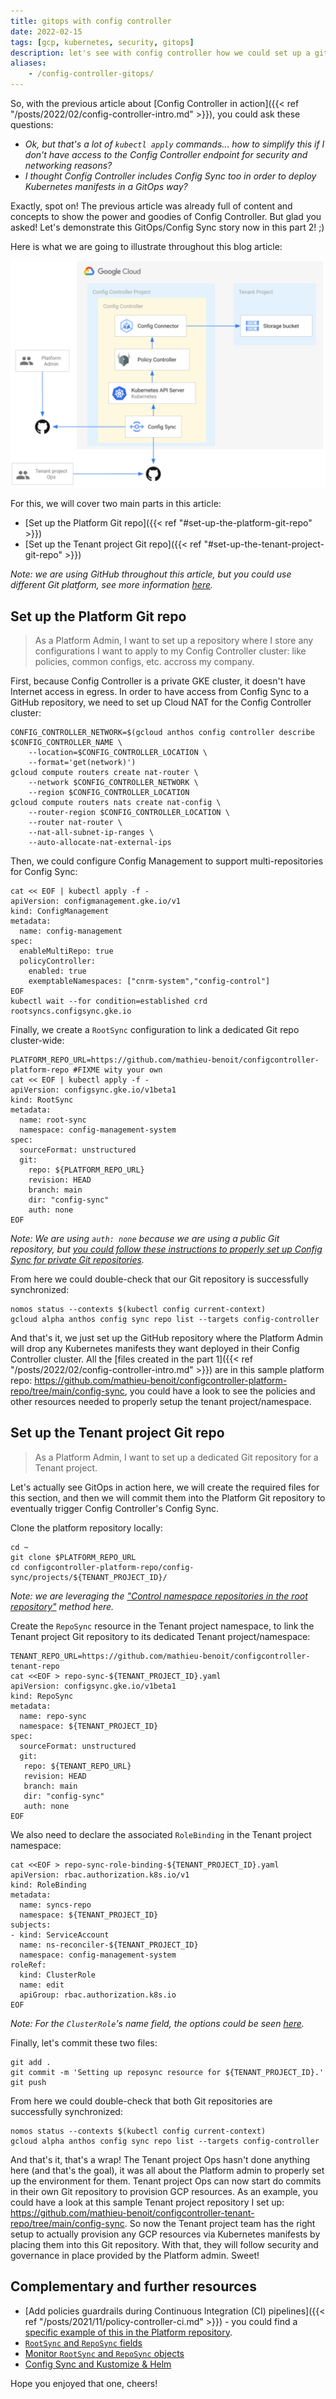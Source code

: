 ```yaml
---
title: gitops with config controller
date: 2022-02-15
tags: [gcp, kubernetes, security, gitops]
description: let's see with config controller how we could set up a gitops approach to actually deploy kubernetes manifests
aliases:
    - /config-controller-gitops/
---
```

So, with the previous article about [Config Controller in action]({{< ref "/posts/2022/02/config-controller-intro.md" >}}), you could ask these questions:
- _Ok, but that's a lot of `kubectl apply` commands... how to simplify this if I don't have access to the Config Controller endpoint for security and networking reasons?_
- _I thought Config Controller includes Config Sync too in order to deploy Kubernetes manifests in a GitOps way?_

Exactly, spot on! The previous article was already full of content and concepts to show the power and goodies of Config Controller. But glad you asked! Let's demonstrate this GitOps/Config Sync story now in this part 2! ;)

Here is what we are going to illustrate throughout this blog article:

![Config Controller flow with Config Sync in addition to Config Connector and Policy Controller.](https://raw.githubusercontent.com/mathieu-benoit/my-images/main/config-controller-gitops-flow.png)

For this, we will cover two main parts in this article:
- [Set up the Platform Git repo]({{< ref "#set-up-the-platform-git-repo" >}})
- [Set up the Tenant project Git repo]({{< ref "#set-up-the-tenant-project-git-repo" >}})

_Note: we are using GitHub throughout this article, but you could use different Git platform, see more information [here](https://cloud.google.com/anthos-config-management/docs/how-to/installing-config-sync#git-creds-secret)._

## Set up the Platform Git repo

> As a Platform Admin, I want to set up a repository where I store any configurations I want to apply to my Config Controller cluster: like policies, common configs, etc. accross my company.

First, because Config Controller is a private GKE cluster, it doesn't have Internet access in egress. In order to have access from Config Sync to a GitHub repository, we need to set up Cloud NAT for the Config Controller cluster:
```
CONFIG_CONTROLLER_NETWORK=$(gcloud anthos config controller describe $CONFIG_CONTROLLER_NAME \
    --location=$CONFIG_CONTROLLER_LOCATION \
    --format='get(network)')
gcloud compute routers create nat-router \
    --network $CONFIG_CONTROLLER_NETWORK \
    --region $CONFIG_CONTROLLER_LOCATION
gcloud compute routers nats create nat-config \
    --router-region $CONFIG_CONTROLLER_LOCATION \
    --router nat-router \
    --nat-all-subnet-ip-ranges \
    --auto-allocate-nat-external-ips
```

Then, we could configure Config Management to support multi-repositories for Config Sync:
```
cat << EOF | kubectl apply -f -
apiVersion: configmanagement.gke.io/v1
kind: ConfigManagement
metadata:
  name: config-management
spec:
  enableMultiRepo: true
  policyController:
    enabled: true
    exemptableNamespaces: ["cnrm-system","config-control"]
EOF
kubectl wait --for condition=established crd rootsyncs.configsync.gke.io
```

Finally, we create a `RootSync` configuration to link a dedicated Git repo cluster-wide:
```
PLATFORM_REPO_URL=https://github.com/mathieu-benoit/configcontroller-platform-repo #FIXME wity your own
cat << EOF | kubectl apply -f -
apiVersion: configsync.gke.io/v1beta1
kind: RootSync
metadata:
  name: root-sync
  namespace: config-management-system
spec:
  sourceFormat: unstructured
  git:
    repo: ${PLATFORM_REPO_URL}
    revision: HEAD
    branch: main
    dir: "config-sync"
    auth: none
EOF
```
_Note: We are using `auth: none` because we are using a public Git repository, but [you could follow these instructions to properly set up Config Sync for private Git repositories](https://cloud.google.com/anthos-config-management/docs/how-to/installing-config-sync#git-creds-secret)._

From here we could double-check that our Git repository is successfully synchronized:
```
nomos status --contexts $(kubectl config current-context)
gcloud alpha anthos config sync repo list --targets config-controller
```

And that's it, we just set up the GitHub repository where the Platform Admin will drop any Kubernetes manifests they want deployed in their Config Controller cluster. All the [files created in the part 1]({{< ref "/posts/2022/02/config-controller-intro.md" >}}) are in this sample platform repo: https://github.com/mathieu-benoit/configcontroller-platform-repo/tree/main/config-sync, you could have a look to see the policies and other resources needed to properly setup the tenant project/namespace.

## Set up the Tenant project Git repo

> As a Platform Admin, I want to set up a dedicated Git repository for a Tenant project.

Let's actually see GitOps in action here, we will create the required files for this section, and then we will commit them into the Platform Git repository to eventually trigger Config Controller's Config Sync.

Clone the platform repository locally:
```
cd ~
git clone $PLATFORM_REPO_URL
cd configcontroller-platform-repo/config-sync/projects/${TENANT_PROJECT_ID}/
```

_Note: we are leveraging the ["Control namespace repositories in the root repository"](https://cloud.google.com/anthos-config-management/docs/how-to/namespace-repositories) method here._

Create the `RepoSync` resource in the Tenant project namespace, to link the Tenant project Git repository to its dedicated Tenant project/namespace:
```
TENANT_REPO_URL=https://github.com/mathieu-benoit/configcontroller-tenant-repo
cat <<EOF > repo-sync-${TENANT_PROJECT_ID}.yaml
apiVersion: configsync.gke.io/v1beta1
kind: RepoSync
metadata:
  name: repo-sync
  namespace: ${TENANT_PROJECT_ID}
spec:
  sourceFormat: unstructured
  git:
   repo: ${TENANT_REPO_URL}
   revision: HEAD
   branch: main
   dir: "config-sync"
   auth: none
EOF
```

We also need to declare the associated `RoleBinding` in the Tenant project namespace:
```
cat <<EOF > repo-sync-role-binding-${TENANT_PROJECT_ID}.yaml
apiVersion: rbac.authorization.k8s.io/v1
kind: RoleBinding
metadata:
  name: syncs-repo
  namespace: ${TENANT_PROJECT_ID}
subjects:
- kind: ServiceAccount
  name: ns-reconciler-${TENANT_PROJECT_ID}
  namespace: config-management-system
roleRef:
  kind: ClusterRole
  name: edit
  apiGroup: rbac.authorization.k8s.io
EOF
```
_Note: For the `ClusterRole`'s name field, the options could be seen [here](https://kubernetes.io/docs/reference/access-authn-authz/rbac/#user-facing-roles)._

Finally, let's commit these two files:
```
git add .
git commit -m 'Setting up reposync resource for ${TENANT_PROJECT_ID}.'
git push
```

From here we could double-check that both Git repositories are successfully synchronized:
```
nomos status --contexts $(kubectl config current-context)
gcloud alpha anthos config sync repo list --targets config-controller
```

And that's it, that's a wrap! The Tenant project Ops hasn't done anything here (and that's the goal), it was all about the Platform admin to properly set up the environment for them. Tenant project Ops can now start do commits in their own Git repository to provision GCP resources. As an example, you could have a look at this sample Tenant project repository I set up: https://github.com/mathieu-benoit/configcontroller-tenant-repo/tree/main/config-sync. So now the Tenant project team has the right setup to actually provision any GCP resources via Kubernetes manifests by placing them into this Git repository. With that, they will follow security and governance in place provided by the Platform admin. Sweet!

## Complementary and further resources

- [Add policies guardrails during Continuous Integration (CI) pipelines]({{< ref "/posts/2021/11/policy-controller-ci.md" >}}) - you could find a [specific example of this in the Platform repository](https://github.com/mathieu-benoit/configcontroller-platform-repo/blob/main/.github/workflows/ci.yml).
- [`RootSync` and `RepoSync` fields](https://cloud.google.com/anthos-config-management/docs/reference/rootsync-reposync-fields)
- [Monitor `RootSync` and `RepoSync` objects](https://cloud.google.com/anthos-config-management/docs/how-to/monitor-rootsync-reposync)
- [Config Sync and Kustomize & Helm](https://cloud.google.com/anthos-config-management/docs/how-to/use-repo-kustomize-helm)

Hope you enjoyed that one, cheers!